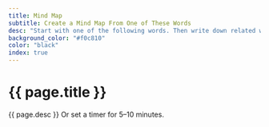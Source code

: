 ```yaml
---
title: Mind Map
subtitle: Create a Mind Map From One of These Words
desc: "Start with one of the following words. Then write down related words around it and drawn a line from each word to the center word. Then write down related words around each word you put down, and draw a line from it to the word it relates to. Keep doing this until you have a sprawling mind map."
background_color: "#f0c810"
color: "black"
index: true
---
```

# {{ page.title }}

{{ page.desc }} Or set a timer for 5–10 minutes.

<ul class="_random random masonry" data-child="li" data-amount="21" data-template="[[ mix ]]" data-params='{"collections": 
["animals-singular", "food-singular", "nouns-singular", "objects-singular", "verbs-present", "adjectives", "adverbs"]}'></ul>